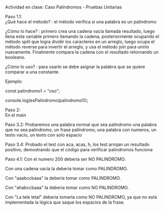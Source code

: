 Actividad en clase: Caso Palíndromos - Pruebas Unitarias

Paso 1.1:  
¿Qué hace el método? : el método verifica si una palabra es
un palindromo

¿Cómo lo hace? : primero crea una cadena vacía llamada resultado,
luego llena esta variable primero llamando la cadena, posteriormente
ocupando el método split que logra dividir los caracteres en un arreglo,
luego ocupa el método reverse para invertir el arreglo, y usa el método join para unirlo
nuevamente. Finalmente compara la cadena con el resultado retornando un booleano.

¿Cómo lo uso? : para usarlo se debe asignar la palabra que se quiere comparar a una constante.

Ejemplo:

const palindromo1 = "oso";

console.log(esPalindromo(palindromo1));

Paso 2:  
En el main

Paso 3.2:
Probaremos una palabra normal que sea palíndromo
una palabra que no sea palíndromo,
un frase palíndromo,
una palabra con numeros,
un texto vacío,
un texto con solo espacio

Paso 3.4: 
Probado el test con aca, acas, h, los test arrojan un resultado
positivo, demostrando que el código para verificar palindromos funciona

Paso 4.1:
Con el numero 200 deberia ser NO PALINDROMO.

Con una cadena vacía la debería tomar como PALINDROMO.

Con "aaabccbaaa" la debería tomar como PALINDROMO.

Con "ahabccbaaa" la deberia tomar como NO PALINDROMO.

Con "La tele letal" deberia tomarla como NO PALINDROMO, ya que
no está implementada la lógica que saque los espacios de la frase.